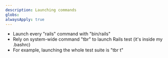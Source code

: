 ```yaml
---
description: Launching commands
globs:
alwaysApply: true
---
```


- Launch every "rails" command with "bin/rails"
- Rely on system-wide command "tbr" to launch Rails test (it's inside my .bashrc)
- For example, launching the whole test suite is "tbr t"
